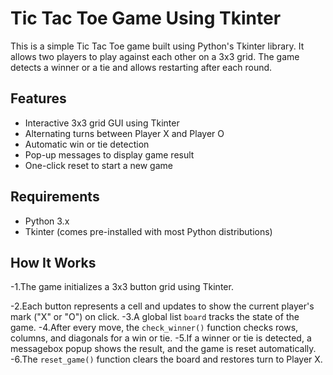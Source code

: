 # Tic Tac Toe Game Using Tkinter

This is a simple Tic Tac Toe game built using Python's Tkinter library. It allows two players to play against each other on a 3x3 grid. The game detects a winner or a tie and allows restarting after each round.

## Features
- Interactive 3x3 grid GUI using Tkinter
- Alternating turns between Player X and Player O
- Automatic win or tie detection
- Pop-up messages to display game result
- One-click reset to start a new game

## Requirements
- Python 3.x
- Tkinter (comes pre-installed with most Python distributions)

## How It Works
-1.The game initializes a 3x3 button grid using Tkinter.

-2.Each button represents a cell and updates to show the current player's mark ("X" or "O") on click.
-3.A global list `board` tracks the state of the game.
-4.After every move, the `check_winner()` function checks rows, columns, and diagonals for a win or tie.
-5.If a winner or tie is detected, a messagebox popup shows the result, and the game is reset automatically.
-6.The `reset_game()` function clears the board and restores turn to Player X.

